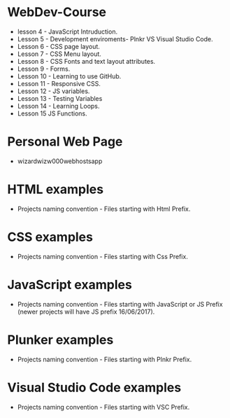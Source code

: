 # WebDev-Course
* lesson 4 - JavaScript Intruduction.
* Lesson 5 - Development enviroments- Plnkr VS Visual Studio Code.
* Lesson 6 - CSS page layout.
* Lesson 7 - CSS Menu layout.
* Lesson 8 - CSS Fonts and text layout attributes.
* Lesson 9 - Forms.
* Lesson 10 - Learning to use GitHub.
* Lesson 11 - Responsive CSS.
* Lesson 12 - JS variables.
* Lesson 13 - Testing Variables
* Lesson 14 - Learning Loops.
* Lesson 15 JS Functions.

# Personal Web Page
* wizardwizw000webhostsapp

 
# HTML examples
* Projects naming convention - Files starting with Html Prefix.
# CSS examples
* Projects naming convention - Files starting with Css Prefix.
# JavaScript examples
* Projects naming convention - Files starting with JavaScript or JS Prefix (newer projects will have JS prefix 16/06/2017).
# Plunker examples
* Projects naming convention - Files starting with Plnkr Prefix.
# Visual Studio Code examples
* Projects naming convention - Files starting with VSC Prefix.
